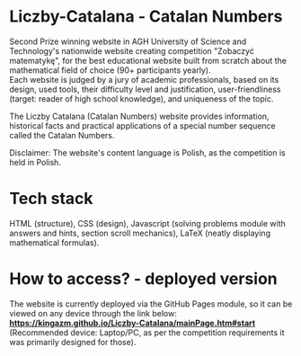 # Liczby-Catalana - Catalan Numbers

Second Prize winning website in AGH University of Science and Technology's nationwide website creating competition "Zobaczyć matematykę", for the best educational website built from scratch about the mathematical field of choice (90+ participants yearly). <br>
Each website is judged by a jury of academic professionals, based on its design, used tools, their difficulty level and justification, user-friendliness (target: reader of high school knowledge), and uniqueness of the topic.

The Liczby Catalana (Catalan Numbers) website provides information, historical facts and practical applications of a special number sequence called the Catalan Numbers.

Disclaimer: The website's content language is Polish, as the competition is held in Polish.

# Tech stack
HTML (structure), CSS (design), Javascript (solving problems module with answers and hints, section scroll mechanics), LaTeX (neatly displaying mathematical formulas).

# How to access? - deployed version

The website is currently deployed via the GitHub Pages module, so it can be viewed on any device through the link below:
<br>
<b>https://kingazm.github.io/Liczby-Catalana/mainPage.htm#start </b>
<br>
(Recommended device: Laptop/PC, as per the competition requirements it was primarily designed for those).
